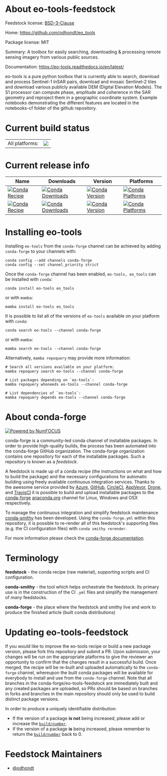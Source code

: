 About eo-tools-feedstock
========================

Feedstock license: [BSD-3-Clause](https://github.com/conda-forge/eo_tools-feedstock/blob/main/LICENSE.txt)

Home: https://github.com/odhondt/eo_tools

Package license: MIT

Summary: A toolbox for easily searching, downloading & processing remote sensing imagery from various public sources.

Documentation: https://eo-tools.readthedocs.io/en/latest/

eo-tools is a pure python toolbox that is currently able to search, download and process Sentinel-1 InSAR pairs, download and mosaic Sentinel-2 tiles and download various publicly available DEM (Digital Elevation Models). The S1 processor can compute phase, amplitude and coherence in the SAR geometry and reproject them in a geographic coordinate system. Example notebooks demonstrating the different features are located in the notebooks-cf folder of the github repository.


Current build status
====================


<table><tr><td>All platforms:</td>
    <td>
      <a href="https://dev.azure.com/conda-forge/feedstock-builds/_build/latest?definitionId=22521&branchName=main">
        <img src="https://dev.azure.com/conda-forge/feedstock-builds/_apis/build/status/eo_tools-feedstock?branchName=main">
      </a>
    </td>
  </tr>
</table>

Current release info
====================

| Name | Downloads | Version | Platforms |
| --- | --- | --- | --- |
| [![Conda Recipe](https://img.shields.io/badge/recipe-eo--tools-green.svg)](https://anaconda.org/conda-forge/eo-tools) | [![Conda Downloads](https://img.shields.io/conda/dn/conda-forge/eo-tools.svg)](https://anaconda.org/conda-forge/eo-tools) | [![Conda Version](https://img.shields.io/conda/vn/conda-forge/eo-tools.svg)](https://anaconda.org/conda-forge/eo-tools) | [![Conda Platforms](https://img.shields.io/conda/pn/conda-forge/eo-tools.svg)](https://anaconda.org/conda-forge/eo-tools) |
| [![Conda Recipe](https://img.shields.io/badge/recipe-eo_tools-green.svg)](https://anaconda.org/conda-forge/eo_tools) | [![Conda Downloads](https://img.shields.io/conda/dn/conda-forge/eo_tools.svg)](https://anaconda.org/conda-forge/eo_tools) | [![Conda Version](https://img.shields.io/conda/vn/conda-forge/eo_tools.svg)](https://anaconda.org/conda-forge/eo_tools) | [![Conda Platforms](https://img.shields.io/conda/pn/conda-forge/eo_tools.svg)](https://anaconda.org/conda-forge/eo_tools) |

Installing eo-tools
===================

Installing `eo-tools` from the `conda-forge` channel can be achieved by adding `conda-forge` to your channels with:

```
conda config --add channels conda-forge
conda config --set channel_priority strict
```

Once the `conda-forge` channel has been enabled, `eo-tools, eo_tools` can be installed with `conda`:

```
conda install eo-tools eo_tools
```

or with `mamba`:

```
mamba install eo-tools eo_tools
```

It is possible to list all of the versions of `eo-tools` available on your platform with `conda`:

```
conda search eo-tools --channel conda-forge
```

or with `mamba`:

```
mamba search eo-tools --channel conda-forge
```

Alternatively, `mamba repoquery` may provide more information:

```
# Search all versions available on your platform:
mamba repoquery search eo-tools --channel conda-forge

# List packages depending on `eo-tools`:
mamba repoquery whoneeds eo-tools --channel conda-forge

# List dependencies of `eo-tools`:
mamba repoquery depends eo-tools --channel conda-forge
```


About conda-forge
=================

[![Powered by
NumFOCUS](https://img.shields.io/badge/powered%20by-NumFOCUS-orange.svg?style=flat&colorA=E1523D&colorB=007D8A)](https://numfocus.org)

conda-forge is a community-led conda channel of installable packages.
In order to provide high-quality builds, the process has been automated into the
conda-forge GitHub organization. The conda-forge organization contains one repository
for each of the installable packages. Such a repository is known as a *feedstock*.

A feedstock is made up of a conda recipe (the instructions on what and how to build
the package) and the necessary configurations for automatic building using freely
available continuous integration services. Thanks to the awesome service provided by
[Azure](https://azure.microsoft.com/en-us/services/devops/), [GitHub](https://github.com/),
[CircleCI](https://circleci.com/), [AppVeyor](https://www.appveyor.com/),
[Drone](https://cloud.drone.io/welcome), and [TravisCI](https://travis-ci.com/)
it is possible to build and upload installable packages to the
[conda-forge](https://anaconda.org/conda-forge) [anaconda.org](https://anaconda.org/)
channel for Linux, Windows and OSX respectively.

To manage the continuous integration and simplify feedstock maintenance
[conda-smithy](https://github.com/conda-forge/conda-smithy) has been developed.
Using the ``conda-forge.yml`` within this repository, it is possible to re-render all of
this feedstock's supporting files (e.g. the CI configuration files) with ``conda smithy rerender``.

For more information please check the [conda-forge documentation](https://conda-forge.org/docs/).

Terminology
===========

**feedstock** - the conda recipe (raw material), supporting scripts and CI configuration.

**conda-smithy** - the tool which helps orchestrate the feedstock.
                   Its primary use is in the construction of the CI ``.yml`` files
                   and simplify the management of *many* feedstocks.

**conda-forge** - the place where the feedstock and smithy live and work to
                  produce the finished article (built conda distributions)


Updating eo-tools-feedstock
===========================

If you would like to improve the eo-tools recipe or build a new
package version, please fork this repository and submit a PR. Upon submission,
your changes will be run on the appropriate platforms to give the reviewer an
opportunity to confirm that the changes result in a successful build. Once
merged, the recipe will be re-built and uploaded automatically to the
`conda-forge` channel, whereupon the built conda packages will be available for
everybody to install and use from the `conda-forge` channel.
Note that all branches in the conda-forge/eo-tools-feedstock are
immediately built and any created packages are uploaded, so PRs should be based
on branches in forks and branches in the main repository should only be used to
build distinct package versions.

In order to produce a uniquely identifiable distribution:
 * If the version of a package **is not** being increased, please add or increase
   the [``build/number``](https://docs.conda.io/projects/conda-build/en/latest/resources/define-metadata.html#build-number-and-string).
 * If the version of a package **is** being increased, please remember to return
   the [``build/number``](https://docs.conda.io/projects/conda-build/en/latest/resources/define-metadata.html#build-number-and-string)
   back to 0.

Feedstock Maintainers
=====================

* [@odhondt](https://github.com/odhondt/)


